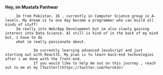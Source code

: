 
**Hey, im Mustafa Panhwar**

         Im from Pakistan, 16 , currently in Computer Science group in A-levels. My dream is to one day become a programmer who can build all kinds of stuff!
         Im really into Web/App Development but im also slowly gaining interest into Data Science. AI still is kind of in the back of my mind but, i have to do
         what im really passionate about.
				 
				 Im currently learning advanced JavaScript and just starting out with ReactJS. My plan is to learn back-end technologies after i am done with the front-end.
				 If you would like to help me out on this journey , reach out to me at my [Twitter](https://twitter.com/horuk3n)
				 
				 


